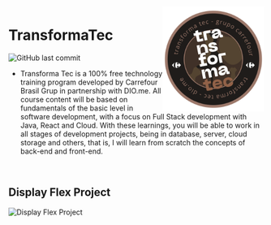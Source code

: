 <img src="logo-transforma-tec.jpg" width=200px align="right"/>

# TransformaTec

![GitHub last commit](https://img.shields.io/github/last-commit/AltherLago/Bootcamp-Transforma-Tec)

- Transforma Tec is a 100% free technology training program developed by Carrefour Brasil Grup in partnership with DIO.me. All course content will be based on fundamentals of the basic level in software development, with a focus on Full Stack development with Java, React and Cloud. With these learnings, you will be able to work in all stages of development projects, being in database, server, cloud storage and others, that is, I will learn from scratch the concepts of back-end and front-end.
<br>

## Display Flex Project

<img title="Display Flex Project" alt="Display Flex Project" src="/Project challenges/project-flexbox">
